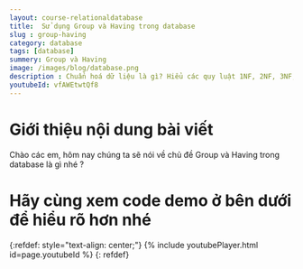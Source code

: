 ```yaml
---
layout: course-relationaldatabase
title:  Sử dụng Group và Having trong database
slug : group-having
category: database
tags: [database]
summery: Group và Having    
image: /images/blog/database.png
description : Chuẩn hoá dữ liệu là gì? Hiểu các quy luật 1NF, 2NF, 3NF, 4NF và BCNF. Hướng dẫn cách xây dựng một database chuẩn hoá dữ liệu, tìm hiểu các kỷ thuật chuẩn hoá database.
youtubeId: vfAWEtwtQf8
---
```


# **Giới thiệu nội dung bài viết**

Chào các em, hôm nay chúng ta sẽ nói về chủ đề Group và Having trong database là gì nhé ?


# **Hãy cùng xem code demo ở bên dưới để hiểu rõ hơn nhé**

{:refdef: style="text-align: center;"}
{% include youtubePlayer.html id=page.youtubeId %}
{: refdef}